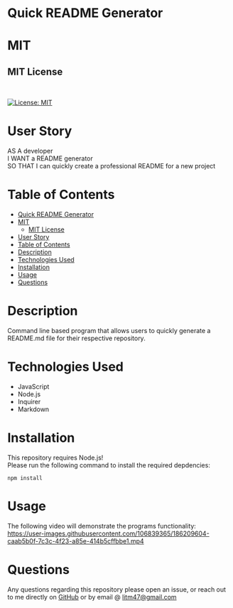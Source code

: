 # Quick README Generator

# MIT
## MIT License 
<br>

[![License: MIT](https://img.shields.io/badge/License-MIT-yellow.svg)](https://opensource.org/licenses/MIT)


# User Story 
AS A developer
<br>
I WANT a README generator
<br>
SO THAT I can quickly create a professional README for a new project

# Table of Contents
- [Quick README Generator](#quick-readme-generator)
- [MIT](#mit)
  - [MIT License](#mit-license)
- [User Story](#user-story)
- [Table of Contents](#table-of-contents)
- [Description](#description)
- [Technologies Used](#technologies-used)
- [Installation](#installation)
- [Usage](#usage)
- [Questions](#questions)
# Description 
Command line based program that allows users to quickly generate a README.md file for their respective repository. 


# Technologies Used 
- JavaScript 
- Node.js 
- Inquirer
- Markdown 


# Installation 
This repository requires Node.js! 
<br>
Please run the following command to install the required depdencies:
<pre><code>npm install</code></pre>


# Usage 
The following video will demonstrate the programs functionality:
https://user-images.githubusercontent.com/106839365/186209604-caab5b0f-7c3c-4f23-a85e-414b5cffbbe1.mp4





# Questions

Any questions regarding this repository please open an issue, or reach out to me directly on <a href='https://github.com/CoffeeEyes28'>GitHub</a> or by email @ litm47@gmail.com


